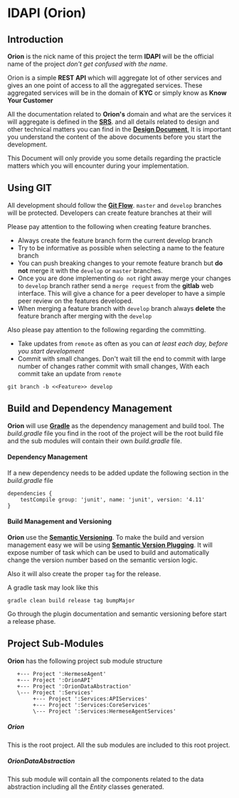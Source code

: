 # IDAPI (Orion)
## Introduction
**Orion** is the nick name of this project the term **IDAPI** will be the
official name of the project *don't get confused with the name*.

Orion is a simple **REST API** which will aggregate lot of other services and
gives an one point of access to all the aggregated services. These aggregated
services will be in the domain of **KYC** or simply know as
**Know Your Customer**

All the documentation related to **Orion's** domain and what are the services
it will aggregate is defined in the [**SRS**](https://docs.zone24x7.lk/sites/IDAPI/Shared%20Documents/02%20Requirements/IDAPI-SRS.docx). and all details related to
design and other technical matters you can find in the [**Design Document**.](https://docs.zone24x7.lk/sites/IDAPI/Shared%20Documents/03%20Technical/Design%20Specification/IDAPI-DS.docx)
It is important you understand the content of the above documents before
you start the development.

This Document will only provide you some details regarding the practicle matters
which you will encounter during your implementation.

## Using GIT
All development should follow the [**Git Flow**](https://www.atlassian.com/git/tutorials/comparing-workflows/gitflow-workflow). `master` and `develop` branches
will be protected. Developers can create feature branches at their will

Please pay attention to the following when creating feature branches.
* Always create the feature branch form the current develop branch
* Try to be informative as possible when selecting a name to the feature branch
* You can push breaking changes to your remote feature branch but **do not**
 merge it with the `develop` or `master` branches.
* Once you are done implementing `do not` right away merge your changes to `develop`
branch rather send a `merge request` from the **gitlab** web interface. This will
give a chance for a peer developer to have a simple peer review on the features
developed.
* When merging a feature branch with `develop` branch always **delete** the
feature branch after merging with the `develop`

Also please pay attention to the following regarding the committing.

* Take updates from `remote` as often as you can *at least each day, before you
 start development*
* Commit with small changes. Don't wait till the end to commit with large
number of changes rather commit with small changes, With each commit take
an update from `remote`

`git branch -b <<Feature>> develop`

## Build and Dependency Management
**Orion** will use [**Gradle**](https://gradle.org/) as the dependency management and build tool.
The *build.gradle* file you find in the root of the project will be the root
build file and the sub modules will contain their own *build.gradle* file.

#### Dependency Management
If a new dependency needs to be added update the following section in the
*build.gradle* file
```
dependencies {
    testCompile group: 'junit', name: 'junit', version: '4.11'
}
```
#### Build Management and Versioning
**Orion** use the [**Semantic Versioning**](http://semver.org/). To make the build and version
management easy we will be using [**Semantic Version Plugging**](https://github.com/vivin/gradle-semantic-build-versioning). It will
expose number of task which can be used to build and automatically change the
version number based on the semantic version logic.

Also it will also create the proper `tag` for the release.

A gradle task may look like this

`gradle clean build release tag bumpMajor`

Go through the plugin documentation and semantic versioning before start
a release phase.


## Project Sub-Modules
**Orion** has the following project sub module structure
```Root project 'Orion'
   +--- Project ':HermeseAgent'
   +--- Project ':OrionAPI'
   +--- Project ':OrionDataAbstraction'
   \--- Project ':Services'
        +--- Project ':Services:APIServices'
        +--- Project ':Services:CoreServices'
        \--- Project ':Services:HermeseAgentServices'
```
##### Orion
This is the root project. All the sub modules are included to this root project.

##### OrionDataAbstraction
This sub module will contain all the components related to the data abstraction
including all the *Entity* classes generated.

